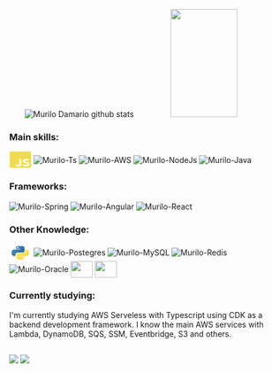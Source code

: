 <div align="center">  
  <img width="49%" height="195px" src="https://github-readme-stats.vercel.app/api?username=murilodamarioo&show_icons=true&count_private=true&hide_border=true&theme=dracula" alt="Murilo Damario github stats" /> 
  <img width="49%" height="195px" src="https://github-readme-statS.vercel.app/api/top-langs/?username=murilodamarioo&layout=compact&hide_border=true&theme=dracula" />
</div>

### Main skills:
<div style="display: inline_block">
  <img align="center" alt="Murilo-Js" height="30" width="40" src="https://raw.githubusercontent.com/devicons/devicon/master/icons/javascript/javascript-plain.svg">
  <img align="center" alt="Murilo-Ts" height="30" width="40" src="https://cdn.jsdelivr.net/gh/devicons/devicon/icons/typescript/typescript-original.svg" />
  <img align="center" alt="Murilo-AWS" height="50" width="60" src="https://cdn.jsdelivr.net/gh/devicons/devicon/icons/amazonwebservices/amazonwebservices-original-wordmark.svg" />
  <img align="center" alt="Murilo-NodeJs" height="30" width="40" src="https://cdn.jsdelivr.net/gh/devicons/devicon/icons/nodejs/nodejs-original.svg" />
  <img align="center" alt="Murilo-Java" height="30" width="40" src="https://cdn.jsdelivr.net/gh/devicons/devicon/icons/java/java-original.svg" />
</div>


### Frameworks:
<div style="display: inline_block">
  <img align="center" alt="Murilo-Spring" height="30" width="40" src="https://cdn.jsdelivr.net/gh/devicons/devicon/icons/spring/spring-original.svg" />       
  <img align="center" alt="Murilo-Angular" height="30" width="40" src="https://cdn.jsdelivr.net/gh/devicons/devicon/icons/angularjs/angularjs-original.svg" />
  <img align="center" alt="Murilo-React" height="30" width="40" src="https://cdn.jsdelivr.net/gh/devicons/devicon/icons/react/react-original.svg" />
</div>

### Other Knowledge:
<div style="display: inline_block">
  <img align="center" alt="Murilo-Python" height="30" width="40" src="https://raw.githubusercontent.com/devicons/devicon/master/icons/python/python-original.svg">
  <img align="center" alt="Murilo-Postegres" height="30" width="40" src="https://cdn.jsdelivr.net/gh/devicons/devicon/icons/postgresql/postgresql-original.svg" />
   <img align="center" alt="Murilo-MySQL" height="30" width="40" src="https://cdn.jsdelivr.net/gh/devicons/devicon/icons/mysql/mysql-original-wordmark.svg" />   
  <img align="center" alt="Murilo-Redis" height="30" width="40" src="https://cdn.jsdelivr.net/gh/devicons/devicon/icons/redis/redis-original-wordmark.svg" />
  <img align="center" alt="Murilo-Oracle" height=50" width="60" src="https://cdn.jsdelivr.net/gh/devicons/devicon/icons/oracle/oracle-original.svg" />
  <img align="center" height="30" width="40" src="https://cdn.jsdelivr.net/gh/devicons/devicon/icons/html5/html5-original.svg" />
  <img align="center" height="30" width="40" src="https://cdn.jsdelivr.net/gh/devicons/devicon/icons/css3/css3-original.svg" />
</div>
                                                                                                                            
### Currently studying:
<p>
  I'm currently studying AWS Serveless with Typescript using CDK as a backend development framework.
  I know the main AWS services with Lambda, DynamoDB, SQS, SSM, Eventbridge, S3 and others.
</p>
  
  ##
  
 <div> 
  <a href = "mailto:murilo.gcdamario@gmail.com"><img src="https://img.shields.io/badge/-Gmail-%23333?style=for-the-badge&logo=gmail&logoColor=white" target="_blank"></a>
  <a href="https://www.linkedin.com/in/murilodamario/" target="_blank"><img src="https://img.shields.io/badge/-LinkedIn-%230077B5?style=for-the-badge&logo=linkedin&logoColor=white" target="_blank"></a> 
</div>
